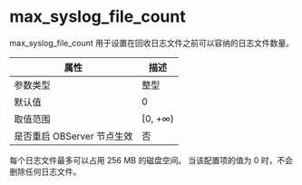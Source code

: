 # max_syslog_file_count 

max_syslog_file_count 用于设置在回收日志文件之前可以容纳的日志文件数量。


|      **属性**      |  **描述**  |
|------------------|----------|
| 参数类型             | 整型       |
| 默认值              | 0        |
| 取值范围             | \[0, +∞) |
| 是否重启 OBServer 节点生效 | 否        |



每个日志文件最多可以占用 256 MB 的磁盘空间。 当该配置项的值为 0 时，不会删除任何日志文件。
